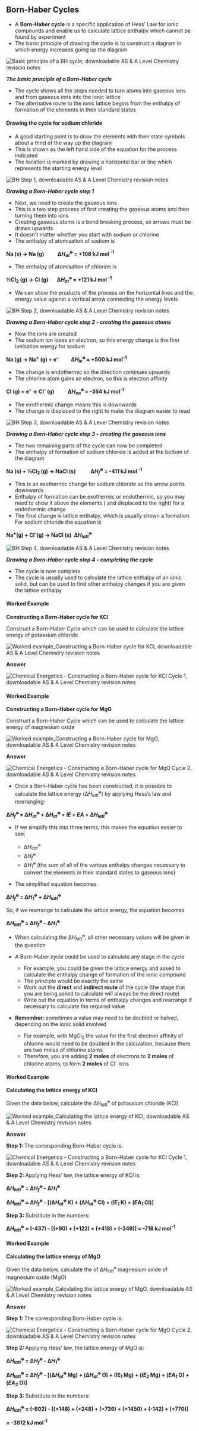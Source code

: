 Born-Haber Cycles
-----------------

* A <b>Born-Haber cycle</b> is a specific application of Hess’ Law for ionic compounds and enable us to calculate lattice enthalpy which cannot be found by experiment
* The basic principle of drawing the cycle is to construct a diagram in which energy increases going up the diagram

![Basic principle of a BH cycle, downloadable AS & A Level Chemistry revision notes](5..1.2-Basic-principle-of-a-BH-cycle.png)

*<b>The basic principle of a Born-Haber cycle</b>*

* The cycle shows all the steps needed to turn atoms into gaseous ions and from gaseous ions into the ionic lattice
* The alternative route to the ionic lattice begins from the enthalpy of formation of the elements in their standard states

#### Drawing the cycle for sodium chloride

* A good starting point is to draw the elements with their state symbols about a third of the way up the diagram
* This is shown as the left hand side of the equation for the process indicated
* The location is marked by drawing a horizontal bar or line which represents the starting energy level

![BH Step 1, downloadable AS & A Level Chemistry revision notes](5..1.2-BH-Step-1.png)

*<b>Drawing a Born-Haber cycle step 1</b>*

* Next, we need to create the gaseous ions
* This is a two step process of first creating the gaseous atoms and then turning them into ions
* Creating gaseous atoms is a bond breaking process, so arrows must be drawn upwards
* It doesn't matter whether you start with sodium or chlorine
* The enthalpy of atomisation of sodium is

<b>Na (s) → Na (g)           Δ</b>*<b>H</b>*<sub>*<b>at</b>*</sub><sup><b>ꝋ</b></sup><b> = +108 kJ mol</b><sup><b> -1</b></sup>

* The enthalpy of atomisation of chlorine is

<b>½Cl</b><sub><b>2</b></sub><b> (g) → Cl (g)       Δ</b>*<b>H</b>*<sub>*<b>at</b>*</sub><sup><b>ꝋ </b></sup><b>= +121 kJ mol</b><sup><b> -1</b></sup>

* We can show the products of the process on the horizontal lines and the energy value against a vertical arrow connecting the energy levels

![BH Step 2, downloadable AS & A Level Chemistry revision notes](5..1.2-BH-Step-2.png)

*<b>Drawing a Born-Haber cycle step 2 - creating the gaseous atoms</b>*

* Now the ions are created
* The sodium ion loses an electron, so this energy change is the first ionisation energy for sodium

<b>Na (g) → Na</b><sup><b>+</b></sup><b> (g) + e</b><sup><b>–</b></sup><b>          Δ</b>*<b>H</b>*<sub>*<b>ie</b>*</sub><sup><b>ꝋ </b></sup><b>= +500 kJ mol</b><sup><b>-1</b></sup>

* The change is endothermic so the direction continues upwards
* The chlorine atom gains an electron, so this is electron affinity

<b>Cl (g) + e</b><sup><b>–</b></sup><b> → Cl</b><sup><b>-</b></sup><b> (g)           Δ</b>*<b>H</b>*<sub>*<b>ea</b>*</sub><sup><b>ꝋ </b></sup><b>= -364 kJ mol</b><sup><b>-1</b></sup>

* The exothermic change means this is downwards
* The change is displaced to the right to make the diagram easier to read

![BH Step 3, downloadable AS & A Level Chemistry revision notes](5.1.2-BH-Step-3.png)

*<b>Drawing a Born-Haber cycle step 3 - creating the gaseous ions</b>*

* The two remaining parts of the cycle can now be completed
* The enthalpy of formation of sodium chloride is added at the bottom of the diagram

<b>Na (s) + ½Cl</b><sub><b>2 </b></sub><b>(g) → NaCl (s)            Δ</b>*<b>H</b>*<sub>*<b>f</b>*</sub><sup><b>ꝋ</b></sup><b> = -411 kJ mol</b><sup><b> -1</b></sup>

* This is an exothermic change for sodium chloride so the arrow points downwards
* Enthalpy of formation can be exothermic or endothermic, so you may need to show it above the elements ( and displaced to the right) for a endothermic change
* The final change is lattice enthalpy, which is usually shown a formation. For sodium chloride the equation is

<b>Na</b><sup><b>+</b></sup><b>(g) + Cl</b><sup><b>-</b></sup><b>(g) → NaCl (s)  Δ</b>*<b>H</b>*<sub>*<b>latt</b>*</sub><sup><b>ꝋ</b></sup><sup> </sup>

![BH Step 4, downloadable AS & A Level Chemistry revision notes](5.1.2-BH-Step-4.png)

*<b>Drawing a Born-Haber cycle step 4 - completing the cycle</b>*

* The cycle is now complete
* The cycle is usually used to calculate the lattice enthalpy of an ionic solid, but can be used to find other enthalpy changes if you are given the lattice enthalpy

#### Worked Example

<b>Constructing a Born-Haber cycle for KCl</b>

Construct a Born-Haber Cycle which can be used to calculate the lattice energy of potassium chloride

![Worked example_Constructing a Born-Haber cycle for KCl, downloadable AS & A Level Chemistry revision notes](5.1.2-Worked-example_Constructing-a-Born-Haber-cycle-for-KCl.png)

<b>Answer</b>

![Chemical Energetics - Constructing a Born-Haber cycle for KCl Cycle 1, downloadable AS & A Level Chemistry revision notes](5.1-Chemical-Energetics-Constructing-a-Born-Haber-cycle-for-KCl-Cycle-1.png)

#### Worked Example

<b>Constructing a Born-Haber cycle for MgO</b>

Construct a Born-Haber Cycle which can be used to calculate the lattice energy of magnesium oxide

![Worked example_Constructing a Born-Haber cycle for MgO, downloadable AS & A Level Chemistry revision notes](5.1.2-Worked-example_Constructing-a-Born-Haber-cycle-for-MgO.png)

<b>Answer</b>

![Chemical Energetics - Constructing a Born-Haber cycle for MgO Cycle 2, downloadable AS & A Level Chemistry revision notes](5.1-Chemical-Energetics-Constructing-a-Born-Haber-cycle-for-MgO-Cycle-2.png)

* Once a Born-Haber cycle has been constructed, it is possible to calculate the lattice energy (Δ*H*<sub>*latt*</sub><sup>ꝋ</sup>) by applying Hess’s law and rearranging:

<b>Δ</b>*<b>H</b>*<sub>*<b>f</b>*</sub><sup><b>ꝋ </b></sup><b>= Δ</b>*<b>H</b>*<sub>*<b>at</b>*</sub><sup><b>ꝋ </b></sup><b>+ Δ</b>*<b>H</b>*<sub>*<b>at</b>*</sub><sup><b>ꝋ </b></sup><b>+ </b>*<b>IE </b>*<b>+ </b>*<b>EA </b>*<b>+ Δ</b>*<b>H</b>*<sub>*<b>latt</b>*</sub><sup><b>ꝋ</b></sup>

* If we simplify this into three terms, this makes the equation easier to see:

  + Δ*H*<sub>*latt*</sub><sup>ꝋ</sup>
  + Δ*H*<sub>*f*</sub><sup>ꝋ</sup>
  + Δ*H*<sub>*1*</sub><sup>ꝋ </sup>(the sum of all of the various enthalpy changes necessary to convert the elements in their standard states to gaseous ions)
* The simplified equation becomes

<b>Δ</b>*<b>H</b>*<sub>*<b>f</b>*</sub><sup><b>ꝋ </b></sup><b>= Δ</b>*<b>H</b>*<sub>*<b>1</b>*</sub><sup><b>ꝋ</b></sup><b> + Δ</b>*<b>H</b>*<sub>*<b>latt</b>*</sub><sup><b>ꝋ</b></sup>

So, if we rearrange to calculate the lattice energy, the equation becomes

<b>Δ</b>*<b>H</b>*<sub>*<b>latt</b>*</sub><sup><b>ꝋ </b></sup><b>= Δ</b>*<b>H</b>*<sub>*<b>f</b>*</sub><sup><b>ꝋ</b></sup><b> - Δ</b>*<b>H</b>*<sub>*<b>1</b>*</sub><sup><b>ꝋ</b></sup>

* When calculating the Δ*H*<sub>*latt*</sub><sup>ꝋ</sup>, all other necessary values will be given in the question
* A Born-Haber cycle could be used to calculate any stage in the cycle

  + For example, you could be given the lattice energy and asked to calculate the enthalpy change of formation of the ionic compound
  + The principle would be exactly the same
  + Work out the <b>direct</b> and <b>indirect route</b> of the cycle (the stage that you are being asked to calculate will always be the direct route)
  + Write out the equation in terms of enthalpy changes and rearrange if necessary to calculate the required value
* <b>Remember:</b> sometimes a value may need to be doubled or halved, depending on the ionic solid involved

  + For example, with MgCl<sub>2</sub> the value for the first electron affinity of chlorine would need to be doubled in the calculation, because there are two moles of chlorine atoms
  + Therefore, you are adding <b>2 moles</b> of electrons to <b>2 moles</b> of chlorine atoms, to form <b>2 moles</b> of Cl<sup>-</sup> ions

#### Worked Example

<b>Calculating the lattice energy of KCl</b>

Given the data below, calculate the Δ*H*<sub>*latt*</sub><sup>ꝋ</sup> of potassium chloride (KCl)<sup><b>  </b></sup>

![Worked example_Calculating the lattice energy of KCl, downloadable AS & A Level Chemistry revision notes](5.1.3-Worked-example_Calculating-the-lattice-energy-of-KCl.png)

<b>Answer</b>

<b>Step 1: </b>The corresponding Born-Haber cycle is:

![Chemical Energetics - Constructing a Born-Haber cycle for KCl Cycle 1, downloadable AS & A Level Chemistry revision notes](5.1-Chemical-Energetics-Constructing-a-Born-Haber-cycle-for-KCl-Cycle-1_1.png)

<b>Step 2: </b>Applying Hess’ law, the lattice energy of KC*l* is:

<b>Δ</b>*<b>H</b>*<sub>*<b>latt</b>*</sub><sup><b>ꝋ</b></sup><b> = Δ</b>*<b>H</b>*<sub>*<b>f</b>*</sub><sup><b>ꝋ</b></sup><b> - Δ</b>*<b>H</b>*<sub>*<b>1</b>*</sub><sup><b>ꝋ</b></sup>

<b>Δ</b>*<b>H</b>*<sub>*<b>latt</b>*</sub><sup><b>ꝋ</b></sup><b> = Δ</b>*<b>H</b>*<sub>*<b>f</b>*</sub><sup><b>ꝋ</b></sup><b> - [(Δ</b>*<b>H</b>*<sub>*<b>at</b>*</sub><sup><b>ꝋ</b></sup><b> K) + (Δ</b>*<b>H</b>*<sub>*<b>at</b>*</sub><sup><b>ꝋ</b></sup><b> Cl) + (</b>*<b>IE</b>*<sub>*<b>1</b>*</sub><b> K) + (</b>*<b>EA</b>*<sub>*<b>1</b>*</sub><b> Cl)]</b>

<b>Step 3: </b>Substitute in the numbers:

<b>Δ</b>*<b>H</b>*<sub>*<b>latt</b>*</sub><sup><b>ꝋ</b></sup><b> = (-437) - [(+90) + (+122) + (+418) + (-349)] = -718 kJ mol</b><sup><b>-1</b></sup>

#### Worked Example

<b>Calculating the lattice energy of MgO</b>

Given the data below, calculate the of Δ*H*<sub>*latt*</sub><sup>ꝋ </sup>magnesium oxide of magnesium oxide (MgO)

![Worked example_Calculating the lattice energy of MgO, downloadable AS & A Level Chemistry revision notes](5.1.3-Worked-example_Calculating-the-lattice-energy-of-MgO.png)

<b>Answer</b>

<b>Step 1: </b>The corresponding Born-Haber cycle is:

![Chemical Energetics - Constructing a Born-Haber cycle for MgO Cycle 2, downloadable AS & A Level Chemistry revision notes](5.1-Chemical-Energetics-Constructing-a-Born-Haber-cycle-for-MgO-Cycle-2_1.png)

<b>Step 2: </b>Applying Hess’ law, the lattice energy of MgO is:

<b>Δ</b>*<b>H</b>*<sub>*<b>latt</b>*</sub><sup><b>ꝋ</b></sup><b> = Δ</b>*<b>H</b>*<sub>*<b>f</b>*</sub><sup><b>ꝋ</b></sup><b> - Δ</b>*<b>H</b>*<sub>*<b>1</b>*</sub><sup><b>ꝋ</b></sup>

<b>Δ</b>*<b>H</b>*<sub>*<b>latt</b>*</sub><sup><b>ꝋ</b></sup><b> = Δ</b>*<b>H</b>*<sub>*<b>f</b>*</sub><sup><b>ꝋ</b></sup><b> - [(Δ</b>*<b>H</b>*<sub>*<b>at</b>*</sub><sup><b>ꝋ</b></sup><b> Mg) + (Δ</b>*<b>H</b>*<sub>*<b>at</b>*</sub><sup><b>ꝋ</b></sup><b> O) + (IE</b><sub><b>1</b></sub><b> Mg) + (</b>*<b>IE</b>*<sub>*<b>2</b>*</sub><b> Mg) + (</b>*<b>EA</b>*<sub>*<b>1</b>*</sub><b> O) + (</b>*<b>EA</b>*<sub>*<b>2</b>*</sub><b> O)]</b>

<b>Step 3: </b>Substitute in the numbers:

<b>Δ</b>*<b>H</b>*<sub>*<b>latt</b>*</sub><sup><b>ꝋ</b></sup><b> = (-602) - [(+148) + (+248) + (+736) + (+1450) + (-142) + (+770)]</b>

<b>= -3812 kJ mol</b><sup><b>-1</b></sup>